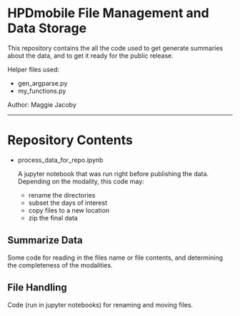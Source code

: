 # HPDmobile File Management and Data Storage

This repository contains the all the code used to get generate summaries about the data, and to get it ready for the public release. 

Helper files used: 
- gen_argparse.py
- my_functions.py

Author: Maggie Jacoby

---
# Repository Contents

- process_data_for_repo.ipynb

    A jupyter notebook that was run right before publishing the data. Depending on the modality, this code may:

    - rename the directories
    - subset the days of interest
    - copy files to a new location
    - zip the final data

## Summarize Data
Some code for reading in the files name or file contents, and determining the completeness of the modalities.


## File Handling
Code (run in jupyter notebooks) for renaming and moving files.